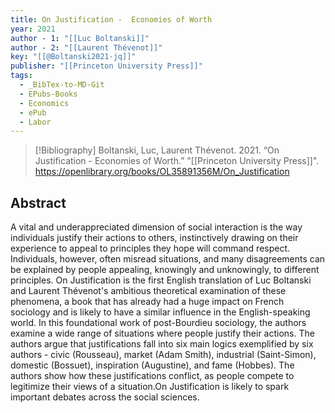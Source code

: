 ```yaml
---
title: On Justification -  Economies of Worth
year: 2021
author - 1: "[[Luc Boltanski]]"
author - 2: "[[Laurent Thévenot]]"
key: "[[@Boltanski2021-jq]]"
publisher: "[[Princeton University Press]]"
tags:
  - _BibTex-to-MD-Git
  - EPubs-Books
  - Economics
  - ePub
  - Labor
---
```


> [!Bibliography]
> Boltanski, Luc, Laurent Thévenot. 2021. “On Justification -  Economies of Worth.” "[[Princeton University Press]]". https://openlibrary.org/books/OL35891356M/On_Justification

## Abstract
A vital and underappreciated dimension of social interaction is the way individuals justify their actions to others, instinctively drawing on their experience to appeal to principles they hope will command respect. Individuals, however, often misread situations, and many disagreements can be explained by people appealing, knowingly and unknowingly, to different principles. On Justification is the first English translation of Luc Boltanski and Laurent Thévenot's ambitious theoretical examination of these phenomena, a book that has already had a huge impact on French sociology and is likely to have a similar influence in the English-speaking world. In this foundational work of post-Bourdieu sociology, the authors examine a wide range of situations where people justify their actions. The authors argue that justifications fall into six main logics exemplified by six authors -  civic (Rousseau), market (Adam Smith), industrial (Saint-Simon), domestic (Bossuet), inspiration (Augustine), and fame (Hobbes). The authors show how these justifications conflict, as people compete to legitimize their views of a situation.On Justification is likely to spark important debates across the social sciences.